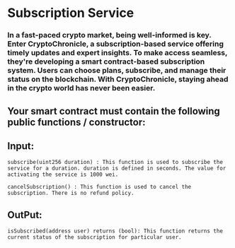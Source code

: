 # Subscription Service

### In a fast-paced crypto market, being well-informed is key. Enter CryptoChronicle, a subscription-based service offering timely updates and expert insights. To make access seamless, they're developing a smart contract-based subscription system. Users can choose plans, subscribe, and manage their status on the blockchain. With CryptoChronicle, staying ahead in the crypto world has never been easier.

## Your smart contract must contain the following public functions / constructor:

## Input:

```
subscribe(uint256 duration) : This function is used to subscribe the service for a duration. duration is defined in seconds. The value for activating the service is 1000 wei.

cancelSubscription() : This function is used to cancel the subscription. There is no refund policy.
```

## OutPut:

```
isSubscribed(address user) returns (bool): This function returns the current status of the subscription for particular user.
```
